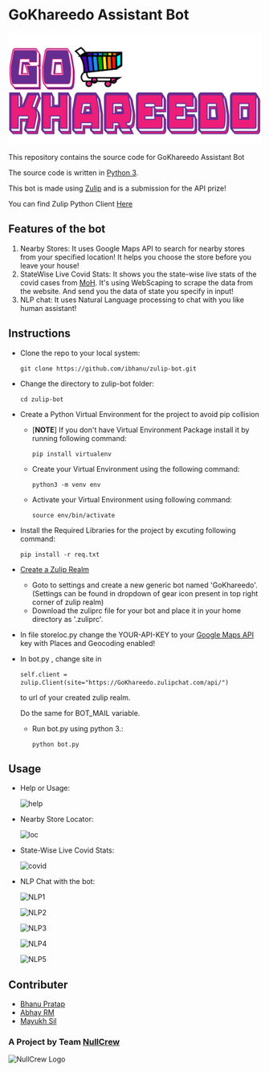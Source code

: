 # GoKhareedo Assistant Bot

![GoKhareedo](./images/GoKareedo.png)

This repository contains the source code for GoKhareedo Assistant Bot

The source code is written in [Python 3](https://www.python.org/).

This bot is made using [Zulip](https://zulipchat.com/api) and is a submission for the API prize!

You can find Zulip Python Client [Here](https://github.com/zulip/python-zulip-api)

## Features of the bot
1. Nearby Stores:
It uses Google Maps API to search for nearby stores from your specified location! It helps you choose the store before you leave your house!
2. StateWise Live Covid Stats: It shows you the state-wise live stats of the covid cases from [MoH](https://www.mohfw.gov.in/). It's using WebScaping to scrape the data from the website. And send you the data of state you specify in input!
3. NLP chat: It uses Natural Language processing to chat with you like human assistant!

## Instructions
- Clone the repo to your local system:

    ```
    git clone https://github.com/ibhanu/zulip-bot.git
    ```
- Change the directory to zulip-bot folder:

    ```
    cd zulip-bot
    ```
    
- Create a Python Virtual Environment for the project to avoid pip collision

    - [**NOTE**] If you don't have Virtual Environment Package install it by running following command:
    
        ```
        pip install virtualenv
      ```
    
    - Create your Virtual Environment using the following command:
    
        ```
        python3 -m venv env
      ```
        
    - Activate your Virtual Environment using following command:
    
        ```
        source env/bin/activate
      ```
        
- Install the Required Libraries for the project by excuting following command:

    ```
    pip install -r req.txt
  ```
    
- [Create a Zulip Realm](https://zulipchat.com/api/running-bots) 
    - Goto to settings and create a new generic bot named 'GoKhareedo'. (Settings can be found in dropdown of gear icon present in top right corner of zulip realm)
    - Download the zuliprc file for your bot and place it in your home directory as '.zuliprc'.

- In file storeloc.py change the YOUR-API-KEY to your [Google Maps API](https://cloud.google.com/maps-platform) key with Places and Geocoding enabled!    

- In bot.py , change site in 
    ```
    self.client = zulip.Client(site="https://GoKhareedo.zulipchat.com/api/")
    ```
   to url of your created zulip realm.
 
    Do the same for BOT_MAIL variable.
 
    - Run bot.py using python 3.:
        ```
        python bot.py
        ```

## Usage
 - Help or Usage: 
 
    ![help](./images/help)
    
 - Nearby Store Locator:
 
    ![loc](./images/loc.png)
 
 - State-Wise Live Covid Stats:
 
    ![covid](./images/covid.png)
    
 - NLP Chat with the bot:
    
    ![NLP1](./images/nlp1)
    
    ![NLP2](./images/nlp2)
    
    ![NLP3](./images/nlp3)
    
    ![NLP4](./images/nlp4)
    
    ![NLP5](./images/nlp5)
    
## Contributer
- [Bhanu Pratap](https://bhanupratap.me)
- [Abhay RM](https://abhayrm.com)
- [Mayukh Sil](https://instagram.com/bantai.bombil)

### A Project by Team [NullCrew](https://instagram.com/nullcrewofficial)

![NullCrew Logo](./images/logo.png)
    
    
    

